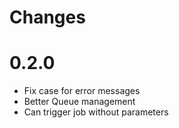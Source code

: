 # Changes

# 0.2.0

* Fix case for error messages
* Better Queue management
* Can trigger job without parameters
